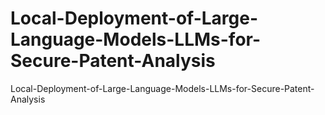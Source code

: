# Local-Deployment-of-Large-Language-Models-LLMs-for-Secure-Patent-Analysis
 Local-Deployment-of-Large-Language-Models-LLMs-for-Secure-Patent-Analysis
